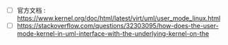 - [ ] 官方文档 : https://www.kernel.org/doc/html/latest/virt/uml/user_mode_linux.html
- [ ] https://stackoverflow.com/questions/32303095/how-does-the-user-mode-kernel-in-uml-interface-with-the-underlying-kernel-on-the
